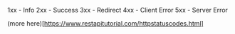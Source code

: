 1xx - Info
2xx - Success 
3xx - Redirect
4xx - Client Error
5xx - Server Error

(more here)[https://www.restapitutorial.com/httpstatuscodes.html]
